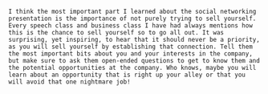     I think the most important part I learned about the social networking presentation is the importance of not purely trying to sell yourself. Every speech class and business class I have had always mentions how this is the chance to sell yourself so to go all out. It was surprising, yet inspiring, to hear that it should never be a priority, as you will sell yourself by establishing that connection. Tell them the most important bits about you and your interests in the company, but make sure to ask them open-ended questions to get to know them and the potential opportunities at the company. Who knows, maybe you will learn about an opportunity that is right up your alley or that you will avoid that one nightmare job!
